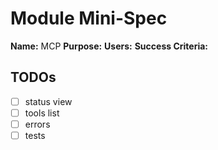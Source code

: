 # Module Mini-Spec
**Name:** MCP
**Purpose:** 
**Users:** 
**Success Criteria:** 

## TODOs
- [ ] status view
- [ ] tools list
- [ ] errors
- [ ] tests
